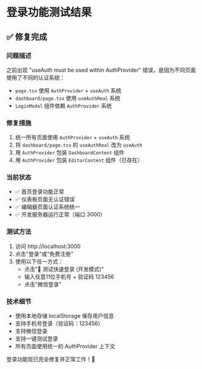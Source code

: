 # 登录功能测试结果

## ✅ 修复完成

### 问题描述
之前出现 "useAuth must be used within AuthProvider" 错误，是因为不同页面使用了不同的认证系统：
- `page.tsx` 使用 `AuthProvider` + `useAuth` 系统
- `dashboard/page.tsx` 使用 `useAuthReal` 系统  
- `LoginModal` 组件依赖 `AuthProvider` 系统

### 修复措施
1. 统一所有页面使用 `AuthProvider` + `useAuth` 系统
2. 将 `dashboard/page.tsx` 的 `useAuthReal` 改为 `useAuth`
3. 用 `AuthProvider` 包装 `DashboardContent` 组件
4. 用 `AuthProvider` 包装 `EditorContent` 组件（已存在）

### 当前状态
- ✅ 首页登录功能正常
- ✅ 仪表板页面无认证错误
- ✅ 编辑器页面认证系统统一
- ✅ 开发服务器运行正常（端口 3000）

### 测试方法
1. 访问 http://localhost:3000
2. 点击"登录"或"免费注册"
3. 使用以下任一方式：
   - 点击"🧪 测试快速登录 (开发模式)"
   - 输入任意11位手机号 + 验证码 123456
   - 点击"微信登录"

### 技术细节
- 使用本地存储 localStorage 保存用户信息
- 支持手机号登录（验证码：123456）
- 支持微信登录
- 支持一键测试登录
- 所有页面使用统一的 AuthProvider 上下文

登录功能现已完全修复并正常工作！🎉